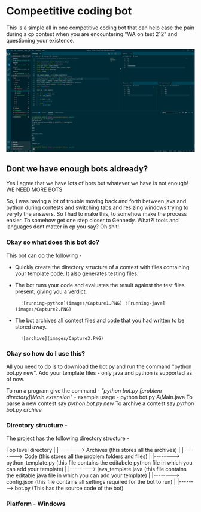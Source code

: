# Compeetitive coding bot

This is a simple all in one competitive coding bot that can help ease the pain during a cp contest when you are encountering 
"WA on test 212" and questioning your existence.

![Image of the setup](images/demo.PNG)

## Dont we have enough bots aldready?

Yes I agree that we have lots of bots but whatever we have is not enough!
WE NEED MORE BOTS

So, I was having a lot of trouble moving back and forth between java and python during contests and switching tabs and resizing windows trying to veryfy the answers. So
I had to make this, to somehow make the process easier. To somehow get one step closer to Gennedy. What?! tools and languages dont matter in cp you say? Oh shit!

### Okay so what does this bot do?

This bot can do the following - 

* Quickly create the directory structure of a contest with files containing your template code. It also generates testing files.
* The bot runs your code and evaluates the result against the test files present, giving you a verdict.

        ![running-python](images/Capture1.PNG) ![running-java](images/Capture2.PNG)

* The bot archives all contest files and code that you had written to be stored away. 

        ![archive](images/Capture3.PNG)

### Okay so how do I use this? 

All you need to do is to download the bot.py and run the command "python bot.py new". 
Add your template files - only java and python is supported as of now. 


To run a program give the command -  *"python bot.py [problem directory]\\Main.extension"* - example usage - python bot.py A\\Main.java
To parse a new contest say *python bot.py new*
To archive a contest say *python bot.py archive*

### Directory structure - 

The project has the following directory structure - 

Top level directory
        |
        |--------> Archives (this stores all the archives)
        |
        |--------> Code (this stores all the problem folders and files)
        |
        |--------> python_template.py (this file contains the editabele python file in which you can add your template)
        |
        |--------> java_template.java (this file contains the editable java file in which you can add your template)
        |
        |--------> config.json (this file contains all settings required for the bot to run)
        |
        |--------> bot.py (This has the source code of the bot)



### Platform -  Windows
